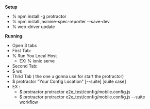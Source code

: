 **Setup**
- % npm install -g protractor
- % npm install jasmine-spec-reporter --save-dev
- % web-driver update

**Running**
- Open 3 tabs
- First Tab:
 - % Run You Local Host
 	- EX: % ionic serve
- Second Tab:
 - $ ws 
- Thrid Tab ( the one u gonna use for start the protractor)
 - $ protractor "Your Config Location" [--suite] [suite case]
  - EX :
  	- $ protractor protractor e2e_test/config/mobile.config.js
  	- $ protractor protractor e2e_test/config/mobile.config.js --suite workflow  
  	